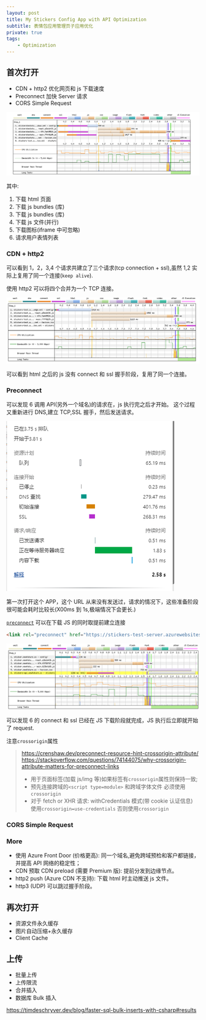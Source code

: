 ```yaml
---
layout: post
title: My Stickers Config App with API Optimization
subtitle: 表情包应用管理页子应用优化
private: true
tags:
    - Optimization
---
```


## 首次打开

-   CDN + http2 优化网页和 js 下载速度
-   Preconnect 加快 Server 请求
-   CORS Simple Request

![default waterfall for static site](/assets/img/my-stickers-config-app-with-api-optimization/waterfall-default.png)

其中:

1. 下载 html 页面
2. 下载 js bundles (库)
3. 下载 js bundles (库)
4. 下载 js 文件(并行)
5. 下载图标(iframe 中可忽略)
6. 请求用户表情列表

### CDN + http2

可以看到 1，2，3,4 个请求共建立了三个请求(tcp connection + ssl),虽然 1,2 实际上复用了同一个连接(`keep alive`).

使用 http2 可以将四个合并为一个 TCP 连接。

![http2 + cdn](/assets/img/my-stickers-config-app-with-api-optimization/waterfall-http2.png)

可以看到 html 之后的 js 没有 connect 和 ssl 握手阶段，复用了同一个连接。

### Preconnect

可以发现 6 调用 API(另外一个域名)的请求在，js 执行完之后才开始。
这个过程又重新进行 DNS,建立 TCP,SSL 握手，然后发送请求。

![https connection](/assets/img/my-stickers-config-app-with-api-optimization/first-request.png)

第一次打开这个 APP，这个 URL 从来没有发送过，请求的情况下，这些准备阶段很可能会耗时比较长(X00ms 到 1s,极端情况下会更长.)

[`preconnect`](https://developer.mozilla.org/en-US/docs/Web/HTML/Link_types/preconnect) 可以在下载 JS 的同时取提前建立连接

```html
<link rel="preconnect" href="https://stickers-test-server.azurewebsites.net" crossorigin />
```

![preconnect](/assets/img/my-stickers-config-app-with-api-optimization/waterfall-preconnect.png)

可以发现 6 的 connect 和 ssl 已经在 JS 下载阶段就完成，JS 执行后立即就开始了 request.

注意`crossorigin`属性

> https://crenshaw.dev/preconnect-resource-hint-crossorigin-attribute/ 
> https://stackoverflow.com/questions/74144075/why-crossorigin-attribute-matters-for-preconnect-links
>
> *  用于页面标签(加载 js/img 等)如果标签有`crossorigin`属性则保持一致;
> *  预先连接跨域的`<script type=module>` 和跨域字体文件 必须使用`crossorigin`
> *  对于 fetch or XHR 请求: withCredentials 模式(带 cookie 认证信息) 使用`crossorigin=use-credentials` 否则使用`crossorigin`

### CORS Simple Request

### More

-   使用 Azure Front Door (价格更高): 同一个域名,避免跨域预检和客户都链接，并提高 API 网络的稳定性；
-   CDN 预取 CDN preload (需要 Premium 版): 提前分发到边缘节点。
-   http2 push (Azure CDN 不支持): 下载 html 时主动推送 js 文件。
-   http3 (UDP) 可以跳过握手阶段。

## 再次打开

-   资源文件永久缓存
-   图片自动压缩+永久缓存
-   Client Cache

## 上传

-   批量上传
-   上传限流
-   合并插入
-   数据库 Bulk 插入

https://timdeschryver.dev/blog/faster-sql-bulk-inserts-with-csharp#results
